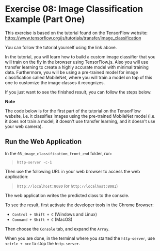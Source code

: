 # Exercise 08: Image Classification Example (Part One)

This exercise is based on the tutorial found on the TensorFlow website:  
https://www.tensorflow.org/js/tutorials/transfer/image_classification

You can follow the tutorial yourself using the link above.

In the tutorial, you will learn how to build a custom image classifier that you will train on the fly in the browser using TensorFlow.js. Also you will use transfer learning to create a highly accurate model with minimal training data. Furthermore, you will be using a pre-trained model for image classification called MobileNet, where you will train a model on top of this one to customize the image classes it recognizes.

If you just want to see the finished result, you can follow the steps below.

**Note**

The code below is for the first part of the tutorial on the TensorFlow website, i.e. it classifies images using the pre-trained MobileNet model (i.e. it does not train a model, it doesn't use transfer learning, and it doesn't use your web camera).

## Run the Web Application

In the `08_image_classification_front_end` folder, run:
> `http-server -c-1`

Then use the following URL in your web browser to access the web application:
> `http://localhost:8080` (or `http://localhost:8081`)

The web application writes the predicted class to the console.

To see the result, first activate the developer tools in the Chrome Browser:
- `Control + Shift + C` (Windows and Linux)
- `Command + Shift + C` (MacOS)

Then choose the `Console` tab, and expand the `Array`.

When you are done, in the terminal where you started the `http-server`, use `<ctrl> + <c>` to stop the `http-server`.
